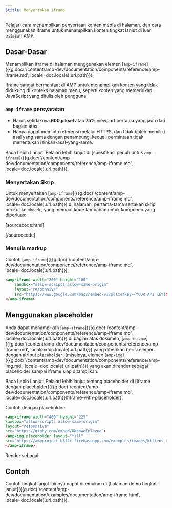 ```yaml
---
$title: Menyertakan iframe
---
```


Pelajari cara menampilkan penyertaan konten media di halaman, dan cara menggunakan iframe untuk menampilkan konten tingkat lanjut di luar batasan AMP.

## Dasar-Dasar

Menampilkan iframe di halaman menggunakan elemen [`amp-iframe`]({{g.doc('/content/amp-dev/documentation/components/reference/amp-iframe.md', locale=doc.locale).url.path}}).

Iframe sangat bermanfaat di AMP untuk menampilkan konten yang tidak didukung di konteks halaman menu,
seperti konten yang memerlukan JavaScript yang ditulis oleh pengguna.

### `amp-iframe` persyaratan

* Harus setidaknya **600 piksel** atau **75%** viewport pertama yang jauh dari bagian atas.
* Hanya dapat meminta referensi melalui HTTPS, dan tidak boleh memiliki asal yang sama dengan penampung, kecuali permintaan tidak menentukan izinkan-asal-yang-sama.

Baca Lebih Lanjut: Pelajari lebih lanjut di [spesifikasi penuh untuk `amp-iframe`]({{g.doc('/content/amp-dev/documentation/components/reference/amp-iframe.md', locale=doc.locale).url.path}}).

### Menyertakan Skrip

Untuk menyertakan [`amp-iframe`]({{g.doc('/content/amp-dev/documentation/components/reference/amp-iframe.md', locale=doc.locale).url.path}}) di halaman, pertama-tama sertakan skrip berikut ke `<head>`, yang memuat kode
tambahan untuk komponen yang diperluas:

[sourcecode:html]
<script async custom-element="amp-iframe"
    src="https://cdn.ampproject.org/v0/amp-iframe-0.1.js"></script>
[/sourcecode]

### Menulis markup

Contoh [`amp-iframe`]({{g.doc('/content/amp-dev/documentation/components/reference/amp-iframe.md', locale=doc.locale).url.path}}):

```html
<amp-iframe width="200" height="100"
    sandbox="allow-scripts allow-same-origin"
    layout="responsive"
    src="https://www.google.com/maps/embed/v1/place?key={YOUR API KEY}&q=europe">
</amp-iframe>
```

## Menggunakan placeholder

Anda dapat menampilkan [`amp-iframe`]({{g.doc('/content/amp-dev/documentation/components/reference/amp-iframe.md', locale=doc.locale).url.path}}) di bagian atas dokumen, [`amp-iframe`]({{g.doc('/content/amp-dev/documentation/components/reference/amp-iframe.md', locale=doc.locale).url.path}}) yang diberikan berisi elemen dengan atribut `placeholder`, (misalnya, elemen [`amp-img`]({{g.doc('/content/amp-dev/documentation/components/reference/amp-img.md', locale=doc.locale).url.path}})) yang akan dirender sebagai placeholder sampai iframe siap ditampilkan.

Baca Lebih Lanjut: Pelajari lebih lanjut tentang placeholder di [Iframe dengan placeholder]({{g.doc('/content/amp-dev/documentation/components/reference/amp-iframe.md', locale=doc.locale).url.path}}#iframe-with-placeholder).

Contoh dengan placeholder:

```html
<amp-iframe width="400" height="225"
sandbox="allow-scripts allow-same-origin"
layout="responsive"
src="https://giphy.com/embed/OWabwoEn7ezug">
<amp-img placeholder layout="fill"
src="https://ampproject-b5f4c.firebaseapp.com/examples/images/kittens-biting.jpg"></amp-img>
</amp-iframe>
```
Render sebagai:

<amp-iframe width="400" height="225"
sandbox="allow-scripts allow-same-origin"
layout="responsive"
src="https://giphy.com/embed/OWabwoEn7ezug">
<amp-img placeholder layout="fill"
src="https://ampproject-b5f4c.firebaseapp.com/examples/images/kittens-biting.jpg"></amp-img>
</amp-iframe>

## Contoh

Contoh tingkat lanjut lainnya dapat ditemukan di [halaman demo tingkat lanjut]({{g.doc('/content/amp-dev/documentation/examples/documentation/amp-iframe.html', locale=doc.locale).url.path}}).
